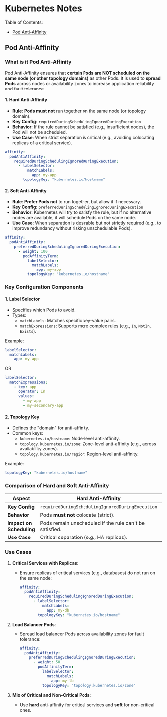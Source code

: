 # Kubernetes Notes

Table of Contents:
- [Pod Anti-Affinity](#pod-anti-affinity)

## Pod Anti-Affinity

### What is it Pod Anti-Affinity

Pod Anti-Affinity ensures that **certain Pods are NOT scheduled on the same node (or other topology domains)** as other Pods. It is used to **spread Pods** across nodes or availability zones to increase application reliability and fault tolerance.

#### 1. **Hard Anti-Affinity**
   - **Rule**: **Pods must not** run together on the same node (or topology domain).
   - **Key Config**: `requiredDuringSchedulingIgnoredDuringExecution`
   - **Behavior**: If the rule cannot be satisfied (e.g., insufficient nodes), the Pod will not be scheduled.
   - **Use Case**: When strict separation is critical (e.g., avoiding colocating replicas of a critical service).

   ```yaml
   affinity:
     podAntiAffinity:
       requiredDuringSchedulingIgnoredDuringExecution:
         - labelSelector:
             matchLabels:
               app: my-app
           topologyKey: "kubernetes.io/hostname"
   ```

#### 2. **Soft Anti-Affinity**
   - **Rule**: **Prefer Pods not** to run together, but allow it if necessary.
   - **Key Config**: `preferredDuringSchedulingIgnoredDuringExecution`
   - **Behavior**: Kubernetes will try to satisfy the rule, but if no alternative nodes are available, it will schedule Pods on the same node.
   - **Use Case**: When separation is desirable but not strictly required (e.g., to improve redundancy without risking unschedulable Pods).

   ```yaml
   affinity:
     podAntiAffinity:
       preferredDuringSchedulingIgnoredDuringExecution:
         - weight: 100
           podAffinityTerm:
             labelSelector:
               matchLabels:
                 app: my-app
             topologyKey: "kubernetes.io/hostname"
   ```

### **Key Configuration Components**

#### 1. **Label Selector**
   - Specifies which Pods to avoid.
   - Types:
     - `matchLabels`: Matches specific key-value pairs.
     - `matchExpressions`: Supports more complex rules (e.g., `In`, `NotIn`, `Exists`).

   Example:
   ```yaml
   labelSelector:
     matchLabels:
       app: my-app
   ```

   OR

   ```yaml
   labelSelector:
     matchExpressions:
       - key: app
         operator: In
         values:
           - my-app
           - my-secondary-app
   ```

#### 2. **Topology Key**
   - Defines the "domain" for anti-affinity.
   - Common keys:
     - `kubernetes.io/hostname`: Node-level anti-affinity.
     - `topology.kubernetes.io/zone`: Zone-level anti-affinity (e.g., across availability zones).
     - `topology.kubernetes.io/region`: Region-level anti-affinity.

   Example:
   ```yaml
   topologyKey: "kubernetes.io/hostname"
   ```

### **Comparison of Hard and Soft Anti-Affinity**

| **Aspect**                  | **Hard Anti-Affinity**                          | **Soft Anti-Affinity**                          |
|-----------------------------|------------------------------------------------|------------------------------------------------|
| **Key Config**              | `requiredDuringSchedulingIgnoredDuringExecution` | `preferredDuringSchedulingIgnoredDuringExecution` |
| **Behavior**                | Pods **must not** colocate (strict).           | Pods **prefer not** to colocate (flexible).    |
| **Impact on Scheduling**    | Pods remain unscheduled if the rule can't be satisfied. | Pods are scheduled even if the rule can't be satisfied. |
| **Use Case**                | Critical separation (e.g., HA replicas).       | Best-effort separation for improved redundancy.|

### **Use Cases**

1. **Critical Services with Replicas**:
   - Ensure replicas of critical services (e.g., databases) do not run on the same node:
     ```yaml
     affinity:
       podAntiAffinity:
         requiredDuringSchedulingIgnoredDuringExecution:
           - labelSelector:
               matchLabels:
                 app: my-db
             topologyKey: "kubernetes.io/hostname"
     ```

2. **Load Balancer Pods**:
   - Spread load balancer Pods across availability zones for fault tolerance:
     ```yaml
     affinity:
       podAntiAffinity:
         preferredDuringSchedulingIgnoredDuringExecution:
           - weight: 50
             podAffinityTerm:
               labelSelector:
                 matchLabels:
                   app: my-lb
               topologyKey: "topology.kubernetes.io/zone"
     ```

3. **Mix of Critical and Non-Critical Pods**:
   - Use **hard** anti-affinity for critical services and **soft** for non-critical ones.
